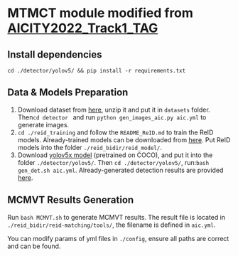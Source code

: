 # MTMCT module modified from [AICITY2022_Track1_TAG](https://github.com/backkon/AICITY2022_Track1_TAG)

## Install dependencies

`cd ./detector/yolov5/ && pip install -r requirements.txt`

## Data & Models Preparation

1. Download dataset from [here](https://www.aicitychallenge.org/2022-track1-download/), unzip it and put it in `datasets` folder. Then`cd detector ` and run
   `python gen_images_aic.py aic.yml` to generate images.
2. `cd ./reid_training` and follow the `README_ReID.md` to train the ReID models. Already-trained models can be downloaded from [here](https://drive.google.com/drive/folders/1trYAwgsnB414IHcDfkqGSOTJzet0vkvx?usp=sharing). Put ReID models into the folder `./reid_bidir/reid_model/`.
3. Download [yolov5x model](https://github.com/ultralytics/yolov5/releases/download/v4.0/yolov5x.pt) (pretrained on COCO), and put it into the folder `./detector/yolov5/`. Then `cd ./detector/yolov5/`, run:`bash gen_det.sh aic.yml`. Already-generated detection results are provided [here](https://drive.google.com/file/d/1uDGIeImgDrE12Du6Oqxpi4EH1cWTi0Xx/view?usp=sharing).

## MCMVT Results Generation

Run `bash MCMVT.sh` to generate MCMVT results. The result file is located in `./reid_bidir/reid-matching/tools/`, the filename is defined in `aic.yml`.

You can modify params of yml files in `./config`, ensure all paths are correct and can be found.
